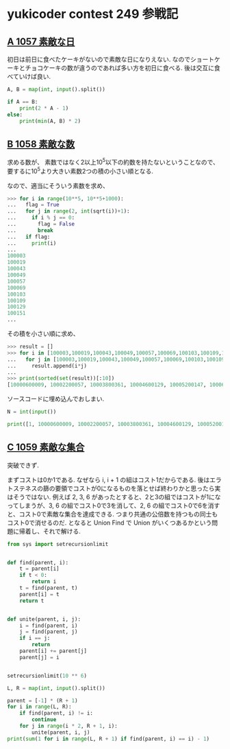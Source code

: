 # yukicoder contest 249 参戦記

## [A 1057 素敵な日](https://yukicoder.me/problems/no/1057)

初日は前日に食べたケーキがないので素敵な日になりえない. なのでショートケーキとチョコケーキの数が違うのであれば多い方を初日に食べる. 後は交互に食べていけば良い.

```python
A, B = map(int, input().split())

if A == B:
    print(2 * A - 1)
else:
    print(min(A, B) * 2)
```

## [B 1058 素敵な数](https://yukicoder.me/problems/no/1058)

求める数が、 素数ではなく2以上10<sup>5</sup>以下の約数を持たないということなので、要するに10<sup>5</sup>より大きい素数2つの積の小さい順となる.

なので、適当にそういう素数を求め、

```python
>>> for i in range(10**5, 10**5+1000):
...   flag = True
...   for j in range(2, int(sqrt(i))+1):
...     if i % j == 0:
...       flag = False
...       break
...   if flag:
...     print(i)
...
100003
100019
100043
100049
100057
100069
100103
100109
100129
100151
...
```

その積を小さい順に求め、

```python
>>> result = []
>>> for i in [100003,100019,100043,100049,100057,100069,100103,100109,100129,100151]:
...   for j in [100003,100019,100043,100049,100057,100069,100103,100109,100129,100151]:
...     result.append(i*j)
...
>>> print(sorted(set(result))[:10])
[10000600009, 10002200057, 10003800361, 10004600129, 10005200147, 10006000171, 10006200817, 10006800931, 10007200207, 10007601083]
```

ソースコードに埋め込んでおしまい.

```python
N = int(input())

print([1, 10000600009, 10002200057, 10003800361, 10004600129, 10005200147, 10006000171, 10006200817, 10006800931, 10007200207][N - 1])
```

## [C 1059 素敵な集合](https://yukicoder.me/problems/no/1059)

突破できず.

まずコストは0か1である. なぜなら i, i + 1 の組はコスト1だからである. 後はエラトステネスの篩の要領でコストが0になるものを落とせば終わりかと思ったら実はそうではない. 例えば 2, 3, 6 があったとすると、2と3の組ではコストが1になってしまうが、3, 6 の組でコスト0で3を消して、2, 6 の組でコスト0で6を消すと、コスト0で素敵な集合を達成できる. つまり共通の公倍数を持つもの同士もコスト0で消せるのだ. となると Union Find で Union がいくつあるかという問題に帰着し、それで解ける.

```python
from sys import setrecursionlimit


def find(parent, i):
    t = parent[i]
    if t < 0:
        return i
    t = find(parent, t)
    parent[i] = t
    return t


def unite(parent, i, j):
    i = find(parent, i)
    j = find(parent, j)
    if i == j:
        return
    parent[i] += parent[j]
    parent[j] = i


setrecursionlimit(10 ** 6)

L, R = map(int, input().split())

parent = [-1] * (R + 1)
for i in range(L, R):
    if find(parent, i) != i:
        continue
    for j in range(i * 2, R + 1, i):
        unite(parent, i, j)
print(sum(1 for i in range(L, R + 1) if find(parent, i) == i) - 1)
```
